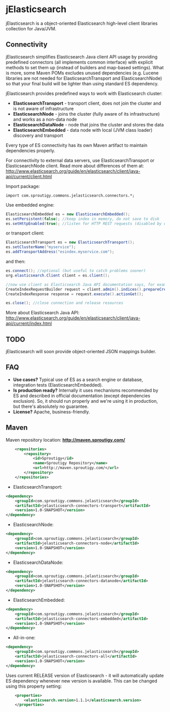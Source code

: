 jElasticsearch
==============

jElasticsearch is a object-oriented Elasticsearch high-level client libraries collection for Java/JVM.


Connectivity
--------------

jElasticsearch simplifies Elasticsearch Java client API usage by providing predefined connectors (all implements common interface) with explicit methods to set them up (instead of builders and map-based settings). What is more, some Maven POMs excludes unused dependencies (e.g. Lucene libraries are not needed for ElasticsearchTransport and ElasticsearchNode) so that your final build will be lighter than using standard ES dependency.

jElasticsearch provides predefined ways to work with Elasticsearch cluster:
- **ElasticsearchTransport** - transport client, does not join the cluster and is not aware of infrastructure
- **ElasticsearchNode** - joins the cluster (fully aware of its infrastructure) and works as a non-data node
- **ElasticsearchDataNode** - node that joins the cluster and stores the data
- **ElasticsearchEmbedded** - data node with local (JVM class loader) discovery and transport

Every type of ES connectivity has its own Maven artifact to maintain dependencies properly.

For connectivity to external data servers, use ElasticsearchTransport or ElasticsearchNode client. Read more about differences of them at: http://www.elasticsearch.org/guide/en/elasticsearch/client/java-api/current/client.html

Import package:
```
import com.sproutigy.commons.jelasticsearch.connectors.*;
```

Use embedded engine:
```Java
ElasticsearchEmbedded es = new ElasticsearchEmbedded();
es.setPersistent(false); //keep index in memory, do not save to disk
es.setHttpEnabled(true); //listen for HTTP REST requests (disabled by default)
```

or transport client:
```Java
ElasticsearchTransport es = new ElasticsearchTransport();
es.setClusterName("myservice");
es.addTransportAddress("esindex.myservice.com");
```

and then:
```Java
es.connect(); //optional (but useful to catch problems sooner)
org.elasticsearch.Client client = es.client();

//now use client as Elasticsearch Java API documentation says, for example:
CreateIndexRequestBuilder request = client.admin().indices().prepareCreate("testindex");
CreateIndexResponse response = request.execute().actionGet();

es.close(); //close connection and release resources
```


More about Elasticsearch Java API:
http://www.elasticsearch.org/guide/en/elasticsearch/client/java-api/current/index.html


TODO
--------------
jElasticsearch will soon provide object-oriented JSON mappings builder.


FAQ
--------------
- **Use cases?** Typical use of ES as a search engine or database, integration tests (ElasticsearchEmbedded).
- **Is production ready?** Internally it uses mechanisms recommended by ES and described in official documentation (except dependencies exclusion). So, it should run properly and we're using it in production, but there's absolutely no guarantee.
- **License?** Apache, business-friendly.

Maven
--------------

Maven repository location: **http://maven.sproutigy.com/**
```XML
    <repositories>
        <repository>
            <id>Sproutigy</id>
            <name>Sproutigy Repository</name>
            <url>http://maven.sproutigy.com/</url>
        </repository>
    </repositories>
```

- ElasticsearchTransport:
```XML
<dependency>
    <groupId>com.sproutigy.commons.jelasticsearch</groupId>
    <artifactId>jelasticsearch-connectors-transport</artifactId>
    <version>1.0-SNAPSHOT</version>
</dependency>
```

- ElasticsearchNode:
```XML
<dependency>
    <groupId>com.sproutigy.commons.jelasticsearch</groupId>
    <artifactId>jelasticsearch-connectors-node</artifactId>
    <version>1.0-SNAPSHOT</version>
</dependency>
```

- ElasticsearchDataNode:
```XML
<dependency>
    <groupId>com.sproutigy.commons.jelasticsearch</groupId>
    <artifactId>jelasticsearch-connectors-datanode</artifactId>
    <version>1.0-SNAPSHOT</version>
</dependency>
```

- ElasticsearchEmbedded:
```XML
<dependency>
    <groupId>com.sproutigy.commons.jelasticsearch</groupId>
    <artifactId>jelasticsearch-connectors-embedded</artifactId>
    <version>1.0-SNAPSHOT</version>
</dependency>
```

- All-in-one:
```XML
<dependency>
    <groupId>com.sproutigy.commons.jelasticsearch</groupId>
    <artifactId>jelasticsearch-connectors-all</artifactId>
    <version>1.0-SNAPSHOT</version>
</dependency>
```

Uses current RELEASE version of Elasticsearch - it will automatically update ES dependency whenever new version is available.
This can be changed using this property setting:
```XML
    <properties>
        <elasticsearch.version>1.1.1</elasticsearch.version>
    </properties>
```
